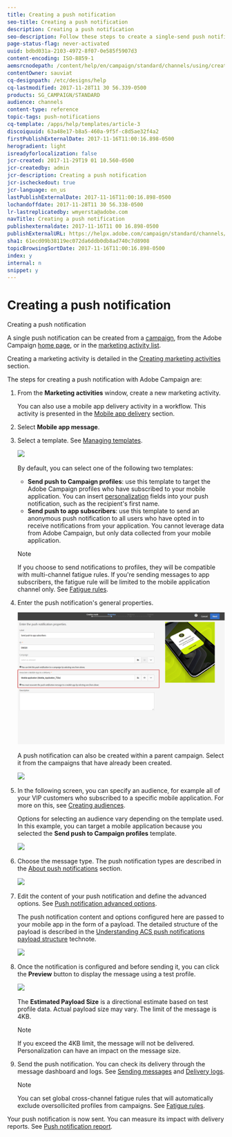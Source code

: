 ```yaml
---
title: Creating a push notification
seo-title: Creating a push notification
description: Creating a push notification
seo-description: Follow these steps to create a single-send push notification in Adobe Campaign.
page-status-flag: never-activated
uuid: bdbd031a-2103-4972-8f07-0e585f5907d3
content-encoding: ISO-8859-1
aemsrcnodepath: /content/help/en/campaign/standard/channels/using/creating-a-push-notification
contentOwner: sauviat
cq-designpath: /etc/designs/help
cq-lastmodified: 2017-11-28T11 30 56.339-0500
products: SG_CAMPAIGN/STANDARD
audience: channels
content-type: reference
topic-tags: push-notifications
cq-template: /apps/help/templates/article-3
discoiquuid: 63a48e17-b8a5-460a-9f5f-c8d5ae32f4a2
firstPublishExternalDate: 2017-11-16T11:00:16.898-0500
herogradient: light
isreadyforlocalization: false
jcr-created: 2017-11-29T19 01 10.560-0500
jcr-createdby: admin
jcr-description: Creating a push notification
jcr-ischeckedout: true
jcr-language: en_us
lastPublishExternalDate: 2017-11-16T11:00:16.898-0500
lochandoffdate: 2017-11-28T11 30 56.338-0500
lr-lastreplicatedby: wmyersta@adobe.com
navTitle: Creating a push notification
publishexternaldate: 2017-11-16T11 00 16.898-0500
publishExternalURL: https://helpx.adobe.com/campaign/standard/channels/using/creating-a-push-notification.html
sha1: 61ecd09b38119ec072da6ddb0db8ad740c7d8908
topicBrowsingSortDate: 2017-11-16T11:00:16.898-0500
index: y
internal: n
snippet: y
---
```


# Creating a push notification

Creating a push notification

A single push notification can be created from a [campaign](../../start/using/marketing-activities.md#creating-a-marketing-activity), from the Adobe Campaign [home page](../../start/using/interface-description.md#home-page), or in the [marketing activity list](../../start/using/programs-and-campaigns.md#creating-a-campaign).

Creating a marketing activity is detailed in the [Creating marketing activities](../../start/using/marketing-activities.md#creating-a-marketing-activity) section.

The steps for creating a push notification with Adobe Campaign are:

1. From the **Marketing activities** window, create a new marketing activity.

   You can also use a mobile app delivery activity in a workflow. This activity is presented in the [Mobile app delivery](../../automating/using/mobile-app-delivery.md) section.

1. Select **Mobile app message**.
1. Select a template. See [Managing templates](../../start/using/about-templates.md).

   ![](assets/push_notif_type.png)

   By default, you can select one of the following two templates:

    * **Send push to Campaign profiles**: use this template to target the Adobe Campaign profiles who have subscribed to your mobile application. You can insert [personalization](../../designing/using/example--email-personalization.md) fields into your push notification, such as the recipient's first name.
    * **Send push to app subscribers**: use this template to send an anonymous push notification to all users who have opted in to receive notifications from your application. You cannot leverage data from Adobe Campaign, but only data collected from your mobile application.

   >[!NOTE]
   >
   >If you choose to send notifications to profiles, they will be compatible with multi-channel fatigue rules. If you're sending messages to app subscribers, the fatigue rule will be limited to the mobile application channel only. See [Fatigue rules](../../administration/using/typologies.md#choosing-the-channel).

1. Enter the push notification's general properties.

   ![](assets/push_notif_properties.png)

   A push notification can also be created within a parent campaign. Select it from the campaigns that have already been created.

   ![](assets/push_notif_campaign.png)

1. In the following screen, you can specify an audience, for example all of your VIP customers who subscribed to a specific mobile application. For more on this, see [Creating audiences](../../audiences/using/creating-audiences.md).

   Options for selecting an audience vary depending on the template used. In this example, you can target a mobile application because you selected the **Send push to Campaign profiles** template.

   ![](assets/push_notif_audience.png)

1. Choose the message type. The push notification types are described in the [About push notifications](../../channels/using/about-push-notifications.md) section.

   ![](assets/push_notif_content.png)

1. Edit the content of your push notification and define the advanced options. See [Push notification advanced options](../../channels/using/push-notification-advanced-options.md).

   The push notification content and options configured here are passed to your mobile app in the form of a payload. The detailed structure of the payload is described in the [Understanding ACS push notifications payload structure](https://docs.campaign.adobe.com/doc/AC6.1/en/Technotes/AdobeCampaign-UnderstandingACSPushNotificationsPayloadStructure.pdf) technote. 

   ![](assets/push_notif_content_personalization.png)

1. Once the notification is configured and before sending it, you can click the **Preview** button to display the message using a test profile.

   ![](assets/push_notif_preview.png)

   The **Estimated Payload Size** is a directional estimate based on test profile data. Actual payload size may vary. The limit of the message is 4KB.

   >[!NOTE]
   >
   >If you exceed the 4KB limit, the message will not be delivered. Personalization can have an impact on the message size.

1. Send the push notification. You can check its delivery through the message dashboard and logs. See [Sending messages](../../sending/using/confirming-send.md) and [Delivery logs](../../sending/using/monitoring-a-delivery.md#delivery-logs).

   >[!NOTE]
   >
   >You can set global cross-channel fatigue rules that will automatically exclude oversollicited profiles from campaigns. See [Fatigue rules](../../administration/using/typologies.md#fatigue-rules).

Your push notification is now sent. You can measure its impact with delivery reports. See [Push notification report](../../reporting/using/push-notification-report.md).
